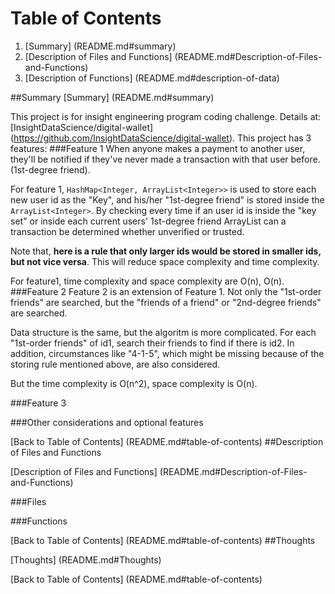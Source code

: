 # Table of Contents

1. [Summary] (README.md#summary)
2. [Description of Files and Functions] (README.md#Description-of-Files-and-Functions)
3. [Description of Functions] (README.md#description-of-data)

##Summary
[Summary] (README.md#summary)

This project is for insight engineering program coding challenge. Details at: [InsightDataScience/digital-wallet] (https://github.com/InsightDataScience/digital-wallet).
This project has 3 features:
###Feature 1
When anyone makes a payment to another user, they'll be notified if they've never made a transaction with that user before.(1st-degree friend).

For feature 1, `HashMap<Integer, ArrayList<Integer>>` is used to store each new user id as the "Key", and his/her "1st-degree friend" is stored inside the `ArrayList<Integer>`. By checking every time if an user id is inside the "key set" or inside each current users' 1st-degree friend ArrayList can a transaction be determined whether unverified or trusted.

Note that, **here is a rule that only larger ids would be stored in smaller ids, but not vice versa**. This will reduce space complexity and time complexity.

For feature1, time complexity and space complexity are O(n), O(n).
###Feature 2
Feature 2 is an extension of Feature 1. Not only the "1st-order friends" are searched, but the "friends of a friend" or "2nd-degree friends" are searched.

Data structure is the same, but the algoritm is more complicated. For each "1st-order friends" of id1, search their friends to find if there is id2. In addition, circumstances like "4-1-5", which might be missing because of the storing rule mentioned above, are also considered.

But the time complexity is O(n^2), space complexity is O(n).

###Feature 3


###Other considerations and optional features

[Back to Table of Contents] (README.md#table-of-contents)
##Description of Files and Functions

[Description of Files and Functions] (README.md#Description-of-Files-and-Functions)

###Files


###Functions

[Back to Table of Contents] (README.md#table-of-contents)
##Thoughts

[Thoughts] (README.md#Thoughts)

[Back to Table of Contents] (README.md#table-of-contents)
